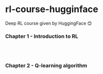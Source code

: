 # rl-course-hugginface
Deep RL course given by HuggingFace 😊



### Chapter 1 - Introduction to RL 



<br>
<br>


### Chapter 2 - Q-learning algorithm
